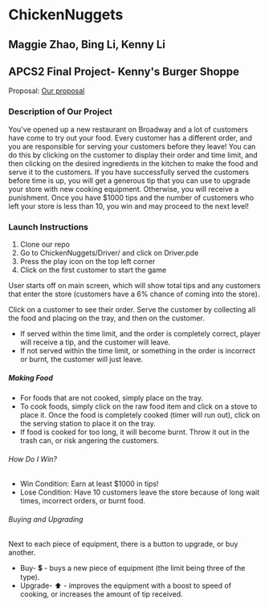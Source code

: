 # ChickenNuggets

## Maggie Zhao, Bing Li, Kenny Li

## APCS2 Final Project- Kenny's Burger Shoppe 

Proposal: [Our proposal](./docs/proposal.pdf)

### Description of Our Project
You've opened up a new restaurant on Broadway and a lot of customers have come to try out your food. Every customer has a different order, and you are responsible for serving your customers before they leave! You can do this by clicking on the customer to display their order and time limit, and then clicking on the desired ingredients in the kitchen to make the food and serve it to the customers. If you have successfully served the customers before time is up, you will get a generous tip that you can use to upgrade your store with new cooking equipment. Otherwise, you will receive a punishment. Once you have $1000 tips and the number of customers who left your store is less than 10, you win and may proceed to the next level!

### Launch Instructions
1. Clone our repo
2. Go to ChickenNuggets/Driver/ and click on Driver.pde
3. Press the play icon on the top left corner
4. Click on the first customer to start the game

User starts off on main screen, which will show total tips and any customers that enter the store (customers have a 6% chance of coming into the store).

Click on a customer to see their order.
Serve the customer by collecting all the food and placing on the tray, and then on the customer. 
- If served within the time limit, and the order is completely correct, player will receive a tip, and the customer will leave.
- If not served within the time limit, or something in the order is incorrect or burnt, the customer will just leave.

##### Making Food
- For foods that are not cooked, simply place on the tray.
- To cook foods, simply click on the raw food item and click on a stove to place it. Once the food is completely cooked (timer will run out), click on the serving station to place it on the tray. 
- If food is cooked for too long, it will become burnt. Throw it out in the trash can, or risk angering the customers.

###### How Do I Win?
- Win Condition: Earn at least $1000 in tips!
- Lose Condition: Have 10 customers leave the store because of long wait times, incorrect orders, or burnt food.

###### Buying and Upgrading
Next to each piece of equipment, there is a button to upgrade, or buy another.
- Buy- :heavy_dollar_sign: - buys a new piece of equipment (the limit being three of the type).
- Upgrade- :arrow_up: - improves the equipment with a boost to speed of cooking, or increases the amount of tip received.



